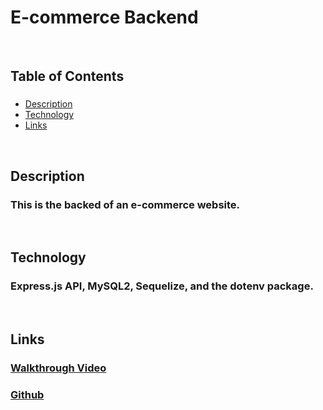 # E-commerce Backend 

<br>

## Table of Contents
###
* [Description](#description)
* [Technology](#technology)
* [Links](#links)

<br>

## Description
### This is the backed of an e-commerce website.

<br>

## Technology
### Express.js API, MySQL2, Sequelize, and the dotenv package.

<br>

## Links
### <a href="https://drive.google.com/file/d/1PDEzMTw2uAwM8y1Af6on5cX4DwMvd7L0/view"> Walkthrough Video
### <a href="https://github.com/mrgssg/e-commerce-backend"> Github 